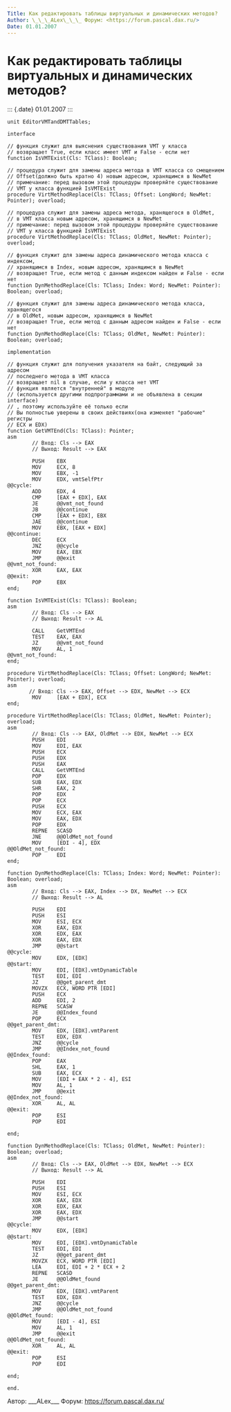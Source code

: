 ```yaml
---
Title: Как редактировать таблицы виртуальных и динамических методов?
Author: \_\_\_ALex\_\_\_ Форум: <https://forum.pascal.dax.ru/>
Date: 01.01.2007
---
```



Как редактировать таблицы виртуальных и динамических методов?
=============================================================

::: {.date}
01.01.2007
:::

    unit EditorVMTandDMTTables;
     
    interface
     
    // функция служит для выяснения существования VMT у класса
    // возвращает True, если класс имеет VMT и False - если нет
    function IsVMTExist(Cls: TClass): Boolean;
     
    // процедура служит для замены адреса метода в VMT класса со смещением
    // Offset(должно быть кратно 4) новым адресом, хранящимся в NewMet
    // примечание: перед вызовом этой процедуры проверяйте существование
    // VMT у класса функцией IsVMTExist
    procedure VirtMethodReplace(Cls: TClass; Offset: LongWord; NewMet: Pointer); overload;
     
    // процедура служит для замены адреса метода, хранящегося в OldMet,
    // в VMT класса новым адресом, хранящимся в NewMet
    // примечание: перед вызовом этой процедуры проверяйте существование
    // VMT у класса функцией IsVMTExist
    procedure VirtMethodReplace(Cls: TClass; OldMet, NewMet: Pointer); overload;
     
    // функция служит для замены адреса динамического метода класса с индексом,
    // хранящимся в Index, новым адресом, хранящимся в NewMet
    // возвращает True, если метод с данным индексом найден и False - если нет
    function DynMethodReplace(Cls: TClass; Index: Word; NewMet: Pointer): Boolean; overload;
     
    // функция служит для замены адреса динамического метода класса, хранящегося
    // в OldMet, новым адресом, хранящимся в NewMet
    // возвращает True, если метод с данным адресом найден и False - если нет
    function DynMethodReplace(Cls: TClass; OldMet, NewMet: Pointer): Boolean; overload;
     
    implementation
     
    // функция служит для получения указателя на байт, следующий за адресом
    // последнего метода в VMT класса
    // возвращает nil в случае, если у класса нет VMT
    // функция является "внутренней" в модуле
    // (используется другими подпрограммами и не объявлена в секции interface)
    // , поэтому используйте её только если
    // Вы полностью уверены в своих действиях(она изменяет "рабочие" регистры
    // ECX и EDX)
    function GetVMTEnd(Cls: TClass): Pointer;
    asm
            // Вход: Cls --> EAX
            // Выход: Result --> EAX
     
            PUSH    EBX
            MOV     ECX, 8
            MOV     EBX, -1
            MOV     EDX, vmtSelfPtr
    @@cycle:
            ADD     EDX, 4
            CMP     [EAX + EDX], EAX
            JE      @@vmt_not_found
            JB      @@continue
            CMP     [EAX + EDX], EBX
            JAE     @@continue
            MOV     EBX, [EAX + EDX]
    @@continue:
            DEC     ECX
            JNZ     @@cycle
            MOV     EAX, EBX
            JMP     @@exit
    @@vmt_not_found:
            XOR     EAX, EAX
    @@exit:
            POP     EBX
    end;
     
    function IsVMTExist(Cls: TClass): Boolean;
    asm
            // Вход: Cls --> EAX
            // Выход: Result --> AL
     
            CALL    GetVMTEnd
            TEST    EAX, EAX
            JZ      @@vmt_not_found
            MOV     AL, 1
    @@vmt_not_found:
    end;
     
    procedure VirtMethodReplace(Cls: TClass; Offset: LongWord; NewMet: Pointer); overload;
    asm
           // Вход: Cls --> EAX, Offset --> EDX, NewMet --> ECX
            MOV     [EAX + EDX], ECX
    end;
     
    procedure VirtMethodReplace(Cls: TClass; OldMet, NewMet: Pointer); overload;
    asm
            // Вход: Cls --> EAX, OldMet --> EDX, NewMet --> ECX
            PUSH    EDI
            MOV     EDI, EAX
            PUSH    ECX
            PUSH    EDX
            PUSH    EAX
            CALL    GetVMTEnd
            POP     EDX
            SUB     EAX, EDX
            SHR     EAX, 2
            POP     EDX
            POP     ECX
            PUSH    ECX
            MOV     ECX, EAX
            MOV     EAX, EDX
            POP     EDX
            REPNE   SCASD
            JNE     @@OldMet_not_found
            MOV     [EDI - 4], EDX
    @@OldMet_not_found:
            POP     EDI
    end;
     
    function DynMethodReplace(Cls: TClass; Index: Word; NewMet: Pointer): Boolean; overload;
    asm
            // Вход: Cls --> EAX, Index --> DX, NewMet --> ECX
            // Выход: Result --> AL
     
            PUSH    EDI
            PUSH    ESI
            MOV     ESI, ECX
            XOR     EAX, EDX
            XOR     EDX, EAX
            XOR     EAX, EDX
            JMP     @@start
    @@cycle:
            MOV     EDX, [EDX]
    @@start:
            MOV     EDI, [EDX].vmtDynamicTable
            TEST    EDI, EDI
            JZ      @@get_parent_dmt
            MOVZX   ECX, WORD PTR [EDI]
            PUSH    ECX
            ADD     EDI, 2
            REPNE   SCASW
            JE      @@Index_found
            POP     ECX
    @@get_parent_dmt:
            MOV     EDX, [EDX].vmtParent
            TEST    EDX, EDX
            JNZ     @@cycle
            JMP     @@Index_not_found
    @@Index_found:
            POP     EAX
            SHL     EAX, 1
            SUB     EAX, ECX
            MOV     [EDI + EAX * 2 - 4], ESI
            MOV     AL, 1
            JMP     @@exit
    @@Index_not_found:
            XOR     AL, AL
    @@exit:
            POP     ESI
            POP     EDI
     
    end;
     
    function DynMethodReplace(Cls: TClass; OldMet, NewMet: Pointer): Boolean; overload;
    asm
            // Вход: Cls --> EAX, OldMet --> EDX, NewMet --> ECX
            // Выход: Result --> AL
     
            PUSH    EDI
            PUSH    ESI
            MOV     ESI, ECX
            XOR     EAX, EDX
            XOR     EDX, EAX
            XOR     EAX, EDX
            JMP     @@start
    @@cycle:
            MOV     EDX, [EDX]
    @@start:
            MOV     EDI, [EDX].vmtDynamicTable
            TEST    EDI, EDI
            JZ      @@get_parent_dmt
            MOVZX   ECX, WORD PTR [EDI]
            LEA     EDI, EDI + 2 * ECX + 2
            REPNE   SCASD
            JE      @@OldMet_found
    @@get_parent_dmt:
            MOV     EDX, [EDX].vmtParent
            TEST    EDX, EDX
            JNZ     @@cycle
            JMP     @@OldMet_not_found
    @@OldMet_found:
            MOV     [EDI - 4], ESI
            MOV     AL, 1
            JMP     @@exit
    @@OldMet_not_found:
            XOR     AL, AL
    @@exit:
            POP     ESI
            POP     EDI
     
    end;
     
    end.

Автор: \_\_\_ALex\_\_\_ Форум: <https://forum.pascal.dax.ru/>
